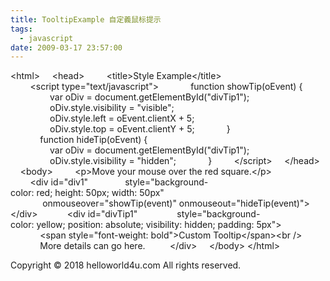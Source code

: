 ```yaml
---
title: TooltipExample 自定義鼠标提示
tags:
  - javascript
date: 2009-03-17 23:57:00
---
```


&lt;html>
&nbsp;&nbsp;&nbsp;&nbsp;&lt;head>
&nbsp;&nbsp;&nbsp;&nbsp;&nbsp;&nbsp;&nbsp;&nbsp;&lt;title>Style&nbsp;Example&lt;/title>
&nbsp;&nbsp;&nbsp;&nbsp;&nbsp;&nbsp;&nbsp;&nbsp;&lt;script&nbsp;type="text/javascript">
&nbsp;&nbsp;&nbsp;&nbsp;&nbsp;&nbsp;&nbsp;&nbsp;&nbsp;&nbsp;&nbsp;&nbsp;function&nbsp;showTip(oEvent)&nbsp;{
&nbsp;&nbsp;&nbsp;&nbsp;&nbsp;&nbsp;&nbsp;&nbsp;&nbsp;&nbsp;&nbsp;&nbsp;&nbsp;&nbsp;&nbsp;&nbsp;var&nbsp;oDiv&nbsp;=&nbsp;document.getElementById("divTip1");
&nbsp;&nbsp;&nbsp;&nbsp;&nbsp;&nbsp;&nbsp;&nbsp;&nbsp;&nbsp;&nbsp;&nbsp;&nbsp;&nbsp;&nbsp;&nbsp;oDiv.style.visibility&nbsp;=&nbsp;"visible";
&nbsp;&nbsp;&nbsp;&nbsp;&nbsp;&nbsp;&nbsp;&nbsp;&nbsp;&nbsp;&nbsp;&nbsp;&nbsp;&nbsp;&nbsp;&nbsp;oDiv.style.left&nbsp;=&nbsp;oEvent.clientX&nbsp;+&nbsp;5;
&nbsp;&nbsp;&nbsp;&nbsp;&nbsp;&nbsp;&nbsp;&nbsp;&nbsp;&nbsp;&nbsp;&nbsp;&nbsp;&nbsp;&nbsp;&nbsp;oDiv.style.top&nbsp;=&nbsp;oEvent.clientY&nbsp;+&nbsp;5;
&nbsp;&nbsp;&nbsp;&nbsp;&nbsp;&nbsp;&nbsp;&nbsp;&nbsp;&nbsp;&nbsp;&nbsp;}
&nbsp;
&nbsp;&nbsp;&nbsp;&nbsp;&nbsp;&nbsp;&nbsp;&nbsp;&nbsp;&nbsp;&nbsp;&nbsp;function&nbsp;hideTip(oEvent)&nbsp;{
&nbsp;&nbsp;&nbsp;&nbsp;&nbsp;&nbsp;&nbsp;&nbsp;&nbsp;&nbsp;&nbsp;&nbsp;&nbsp;&nbsp;&nbsp;&nbsp;var&nbsp;oDiv&nbsp;=&nbsp;document.getElementById("divTip1");
&nbsp;&nbsp;&nbsp;&nbsp;&nbsp;&nbsp;&nbsp;&nbsp;&nbsp;&nbsp;&nbsp;&nbsp;&nbsp;&nbsp;&nbsp;&nbsp;oDiv.style.visibility&nbsp;=&nbsp;"hidden";
&nbsp;&nbsp;&nbsp;&nbsp;&nbsp;&nbsp;&nbsp;&nbsp;&nbsp;&nbsp;&nbsp;&nbsp;}
&nbsp;&nbsp;&nbsp;&nbsp;&nbsp;&nbsp;&nbsp;&nbsp;&lt;/script>
&nbsp;&nbsp;&nbsp;&nbsp;&lt;/head>
&nbsp;&nbsp;&nbsp;&nbsp;&lt;body>
&nbsp;&nbsp;&nbsp;&nbsp;&nbsp;&nbsp;&nbsp;&nbsp;&lt;p>Move&nbsp;your&nbsp;mouse&nbsp;over&nbsp;the&nbsp;red&nbsp;square.&lt;/p>
&nbsp;&nbsp;&nbsp;&nbsp;&nbsp;&nbsp;&nbsp;&nbsp;&lt;div&nbsp;id="div1"&nbsp;
&nbsp;&nbsp;&nbsp;&nbsp;&nbsp;&nbsp;&nbsp;&nbsp;&nbsp;&nbsp;&nbsp;&nbsp;&nbsp;style="background-color:&nbsp;red;&nbsp;height:&nbsp;50px;&nbsp;width:&nbsp;50px"
&nbsp;&nbsp;&nbsp;&nbsp;&nbsp;&nbsp;&nbsp;&nbsp;&nbsp;&nbsp;&nbsp;&nbsp;&nbsp;onmouseover="showTip(event)"&nbsp;onmouseout="hideTip(event)">&lt;/div>
&nbsp;
&nbsp;&nbsp;&nbsp;&nbsp;&nbsp;&nbsp;&nbsp;&nbsp;&nbsp;&lt;div&nbsp;id="divTip1"&nbsp;
&nbsp;&nbsp;&nbsp;&nbsp;&nbsp;&nbsp;&nbsp;&nbsp;&nbsp;&nbsp;&nbsp;&nbsp;&nbsp;&nbsp;style="background-color:&nbsp;yellow;&nbsp;position:&nbsp;absolute;&nbsp;visibility:&nbsp;hidden;&nbsp;padding:&nbsp;5px">
&nbsp;&nbsp;&nbsp;&nbsp;&nbsp;&nbsp;&nbsp;&nbsp;&nbsp;&nbsp;&nbsp;&nbsp;&lt;span&nbsp;style="font-weight:&nbsp;bold">Custom&nbsp;Tooltip&lt;/span>&lt;br&nbsp;/>
&nbsp;&nbsp;&nbsp;&nbsp;&nbsp;&nbsp;&nbsp;&nbsp;&nbsp;&nbsp;&nbsp;&nbsp;More&nbsp;details&nbsp;can&nbsp;go&nbsp;here.
&nbsp;&nbsp;&nbsp;&nbsp;&nbsp;&nbsp;&nbsp;&nbsp;&nbsp;&lt;/div>
&nbsp;&nbsp;&nbsp;&nbsp;&lt;/body>
&lt;/html><div class="blogger-post-footer">Copyright © 2018 helloworld4u.com All rights reserved.</div>